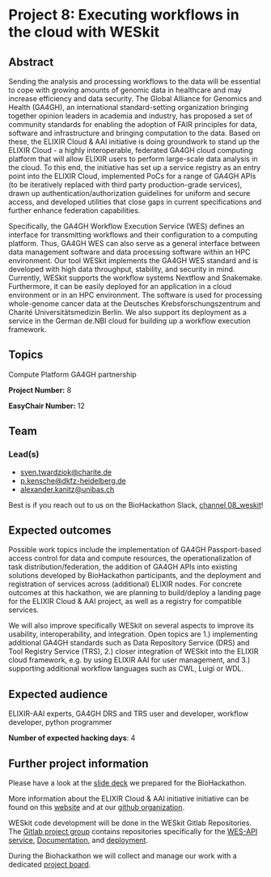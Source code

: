 # Project 8: Executing workflows in the cloud with WESkit

## Abstract

Sending the analysis and processing workflows to the data will be essential to cope with growing amounts of genomic data in healthcare and may increase efficiency and data security. 
The Global Alliance for Genomics and Health (GA4GH), an international standard-setting organization bringing together opinion leaders in academia and industry, has proposed a set of community standards for enabling the adoption of FAIR principles for data, software and infrastructure and bringing computation to the data. Based on these, the ELIXIR Cloud & AAI initiative is doing groundwork to stand up the ELIXIR Cloud - a highly interoperable, federated GA4GH cloud computing platform that will allow ELIXIR users to perform large-scale data analysis in the cloud. To this end, the initiative has set up a service registry as an entry point into the ELIXIR Cloud, implemented PoCs for a range of GA4GH APIs (to be iteratively replaced with third party production-grade services), drawn up authentication/authorization guidelines for uniform and secure access, and developed utilities that close gaps in current specifications and further enhance federation capabilities.

Specifically, the GA4GH Workflow Execution Service (WES) defines an interface for transmitting workflows and their configuration to a computing platform. Thus, GA4GH WES can also serve as a general interface between data management software and data processing software within an HPC environment. Our tool WESkit implements the GA4GH WES standard and is developed with high data throughput, stability, and security in mind. Currently, WESkit supports the workflow systems Nextflow and Snakemake. Furthermore, it can be easily deployed for an application in a cloud environment or in an HPC environment. The software is used for processing whole-genome cancer data at the Deutsches Krebsforschungszentrum and Charité Universitätsmedizin Berlin. We also support its deployment as a service in the German de.NBI cloud for building up a workflow execution framework.

## Topics

Compute Platform
GA4GH partnership

**Project Number:** 8

**EasyChair Number:** 12

## Team

### Lead(s)

 * sven.twardziok@charite.de
 * p.kensche@dkfz-heidelberg.de
 * alexander.kanitz@unibas.ch

Best is if you reach out to us on the BioHackathon Slack, [channel 08_weskit](https://biohackeu.slack.com/archives/C02HQM9GT3Q)!

## Expected outcomes

Possible work topics include the implementation of GA4GH Passport-based access control for data and compute resources, the operationalization of task distribution/federation, the addition of GA4GH APIs into existing solutions developed by BioHackathon participants, and the deployment and registration of services across (additional) ELIXIR nodes. For concrete outcomes at this hackathon, we are planning to build/deploy a landing page for the ELIXIR Cloud & AAI project, as well as a registry for compatible services.

We will also improve specifically WESkit on several aspects to improve its usability, interoperability, and integration. Open topics are 1.) implementing additional GA4GH standards such as Data Repository Service (DRS) and Tool Registry Service (TRS), 2.) closer integration of WESkit into the ELIXIR cloud framework, e.g. by using ELIXIR AAI for user management, and 3.) supporting additional workflow languages such as CWL, Luigi or WDL.

## Expected audience

ELIXIR-AAI experts, GA4GH DRS and TRS user and developer, workflow developer, python programmer

**Number of expected hacking days**: 4

## Further project information

Please have a look at the [slide deck](https://docs.google.com/presentation/d/1SPGa0IPsnLoTYHgMjCbbXcM8R9iPm5bB9moN_3vWx_Y/edit) we prepared for the BioHackathon.

More information about the ELIXIR Cloud & AAI initiative initiative can be found on this [website](https://elixir-europe.github.io/cloud/) and at our [github organization](https://github.com/elixir-cloud-aai).

WESkit code development will be done in the WESkit Gitlab Repositories. The [Gitlab project group](https://gitlab.com/one-touch-pipeline/weskit) contains repositories specifically for the [WES-API service](https://gitlab.com/one-touch-pipeline/weskit/api), [Documentation](https://gitlab.com/one-touch-pipeline/weskit/documentation), and [deployment](https://gitlab.com/one-touch-pipeline/weskit/deployment).

During the Biohackathon we will collect and manage our work with a dedicated [project board](https://gitlab.com/one-touch-pipeline/weskit/api/-/boards/3460290?milestone_title=Elixir%20Biohackathon%202021).
